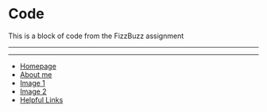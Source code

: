 # Code

This is a block of code from the FizzBuzz assignment

---

<!DOCTYPE html>
<html>
<head>
<meta charset="UTF-8">
<title>Fizz Buzz</title>
<script>

function fizzbuzz() {
	var display = document.getElementById('display');
	var displayHTML = "";
	var result = "";
	for (i = 1; i < 101; i++) {
		if (i % 15 == 0){
			result = "FizzBuzz";
		}else if (i % 3 == 0){
			result = "Fizz";
		}else if (i % 5== 0){
			result = "Buzz";
		}else {
			result = i;
		}
		displayHTML += "<p>" + result + "</p>";
	}
	display.innerHTML = displayHTML
}

</script>

</head>

<body onload="fizzbuzz()">
<div id="display">

</div>
</body>

</html>
  
---

- [Homepage](README.md)
- [About me](AboutMe.md)
- [Image 1](Image1.md)
- [Image 2](Image2.md)
- [Helpful Links](HelpfulLinks.md)
